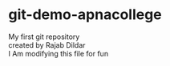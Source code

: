 # git-demo-apnacollege

My first git repository
<br>
created by Rajab Dildar
<br>
I Am modifying this file for fun
